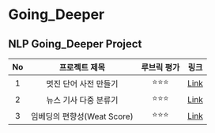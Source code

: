 # Going_Deeper

## NLP Going_Deeper Project
  
|No|프로젝트 제목|루브릭 평가|링크|
|:---:|:---:|:---:|:---:|
|1|멋진 단어 사전 만들기|:star::star::star:|[Link](https://github.com/leee-SeungHyeon/Going_Deeper/blob/main/%5BGN_01%5D_Creating%20Language%20Dictionary.ipynb)|
|2|뉴스 기사 다중 분류기|:star::star::star:|[Link](https://github.com/leee-SeungHyeon/Going_Deeper/blob/main/%5BGN_02%5D_News_Classification.ipynb)|
|3|임베딩의 편향성(Weat Score)|:star::star::star:|[Link](https://github.com/leee-SeungHyeon/Going_Deeper/blob/main/%5BGN_03%5D_Embedding%20WEAT.ipynb)|
